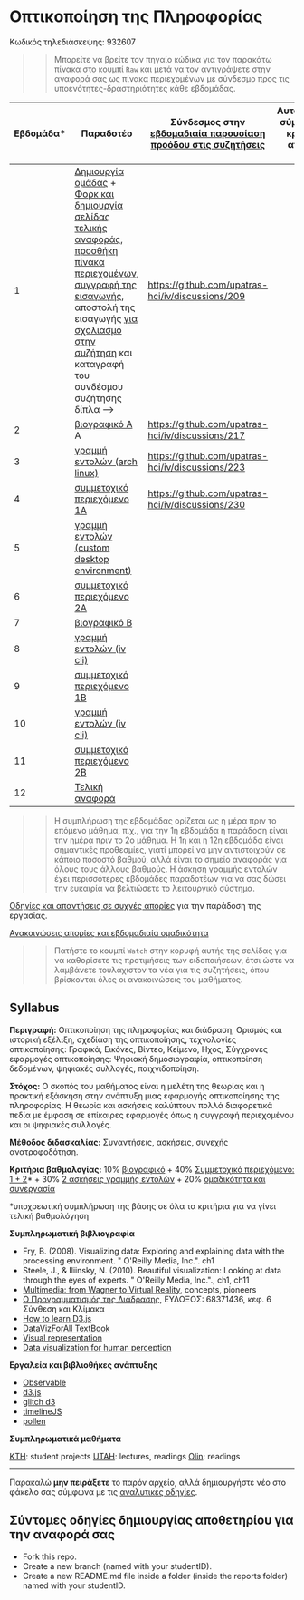 # Οπτικοποίηση της Πληροφορίας

Κωδικός τηλεδιάσκεψης: 932607

>> Μπορείτε να βρείτε τον πηγαίο κώδικα για τον παρακάτω πίνακα στο κουμπί `Raw` και μετά να τον αντιγράψετε στην αναφορά σας ως πίνακα περιεχομένων με σύνδεσμο προς τις υποενότητες-δραστηριότητες κάθε εβδομάδας.

| Εβδομάδα* | Παραδοτέο | Σύνδεσμος στην [εβδομαδιαία παρουσίαση προόδου στις συζητήσεις](https://github.com/upatras-hci/iv/discussions/categories/show-and-tell) | Αυτοαξιολόγηση σύμφωνα με τα κριτήρια της αντίστοιχης άσκησης |
| --- | --- | --- | --- |
| 1 | [Δημιουργία ομάδας](https://epidrome.github.io/teaching/team/) + [Φορκ και δημιουργία σελίδας τελικής αναφοράς](https://epidrome.github.io/teaching/guide/), [προσθήκη πίνακα περιεχομένων](https://raw.githubusercontent.com/upatras-hci/iv/master/README.md), [συγγραφή της εισαγωγής](https://epidrome.github.io/teaching/intro/), αποστολή της εισαγωγής [για σχολιασμό στην συζήτηση](https://github.com/upatras-hci/iv/discussions/categories/show-and-tell) και καταγραφή του συνδέσμου συζήτησης δίπλα --> | https://github.com/upatras-hci/iv/discussions/209 | |
| 2 | [βιογραφικό Α](https://epidrome.github.io/teaching/cv/) Α | https://github.com/upatras-hci/iv/discussions/217 | |
| 3 | [γραμμή εντολών (arch linux)](https://epidrome.github.io/teaching/cli/) | https://github.com/upatras-hci/iv/discussions/223 | |
| 4 | [συμμετοχικό περιεχόμενο 1A](https://epidrome.github.io/teaching/social) | https://github.com/upatras-hci/iv/discussions/230 | |
| 5 | [γραμμή εντολών (custom desktop environment)](https://epidrome.github.io/teaching/cli/) | | |
| 6 | [συμμετοχικό περιεχόμενο 2Α](https://epidrome.github.io/teaching/social) | | |
| 7 | [βιογραφικό Β](https://epidrome.github.io/teaching/cv/) | | |
| 8 | [γραμμή εντολών (iv cli)](https://epidrome.github.io/teaching/cli/) | | |
| 9 | [συμμετοχικό περιεχόμενο 1Β](https://epidrome.github.io/teaching/social) | | |
| 10 | [γραμμή εντολών (iv cli)](https://epidrome.github.io/teaching/cli/) | | |
| 11 | [συμμετοχικό περιεχόμενο 2Β](https://epidrome.github.io/teaching/social) | | |
| 12 | [Τελική αναφορά](https://epidrome.github.io/teaching/guide/) | | |

>> Η συμπλήρωση της εβδομάδας ορίζεται ως η μέρα πριν το επόμενο μάθημα, π.χ., για την 1η εβδομάδα η παράδοση είναι την ημέρα πριν το 2ο μάθημα. Η 1η και η 12η εβδομάδα είναι σημαντικές προθεσμίες, γιατί μπορεί να μην αντιστοιχούν σε κάποιο ποσοστό βαθμού, αλλά είναι το σημείο αναφοράς για όλους τους άλλους βαθμούς. Η άσκηση γραμμής εντολών έχει περισσότερες εβδομάδες παραδοτέων για να σας δώσει την ευκαιρία να βελτιώσετε το λειτουργικό σύστημα.

[Οδηγίες και απαντήσεις σε συχνές απορίες](https://epidrome.github.io/teaching/) για την παράδοση της εργασίας.

[Ανακοινώσεις απορίες και εβδομαδιαία ομαδικότητα](https://github.com/upatras-hci/iv/discussions)

>> Πατήστε το κουμπί `Watch` στην κορυφή αυτής της σελίδας για να καθορίσετε τις προτιμήσεις των ειδοποιήσεων, έτσι ώστε να λαμβάνετε τουλάχιστον τα νέα για τις συζητήσεις, όπου βρίσκονται όλες οι ανακοινώσεις του μαθήματος.

## Syllabus

**Περιγραφή:** Οπτικοποίηση της πληροφορίας και διάδραση, Ορισμός και ιστορική εξέλιξη, σχεδίαση της οπτικοποίησης, τεχνολογίες οπτικοποίησης: Γραφικά, Εικόνες, Βίντεο, Κείμενο, Ηχος, Σύγχρονες εφαρμογές οπτικοποίησης: Ψηφιακή δημοσιογραφία, οπτικοποίηση δεδομένων, ψηφιακές συλλογές, παιχνιδοποίηση.

**Στόχος:** Ο σκοπός του μαθήματος είναι η μελέτη της θεωρίας και η πρακτική εξάσκηση στην ανάπτυξη μιας εφαρμογής οπτικοποίησης της πληροφορίας. Η θεωρία και ασκήσεις καλύπτουν πολλά διαφορετικά πεδία με έμφαση σε επίκαιρες εφαρμογές όπως η συγγραφή περιεχομένου και οι ψηφιακές συλλογές.

**Μέθοδος διδασκαλίας:** Συναντήσεις, ασκήσεις, συνεχής ανατροφοδότηση.

**Κριτήρια βαθμολογίας:** 10% [βιογραφικό](https://epidrome.github.io/teaching/cv/) + 40% [Συμμετοχικό περιεχόμενο: 1 + 2](https://epidrome.github.io/teaching/social)* + 30% [2 ασκήσεις γραμμής εντολών](https://epidrome.github.io/teaching/cli/) + 20% [ομαδικότητα και συνεργασία](https://epidrome.github.io/teaching/teamwork)

*υποχρεωτική συμπλήρωση της βάσης σε όλα τα κριτήρια για να γίνει τελική βαθμολόγηση

**Συμπληρωματική βιβλιογραφία** 

* Fry, B. (2008). Visualizing data: Exploring and explaining data with the processing environment. " O'Reilly Media, Inc.". ch1
* Steele, J., & Iliinsky, N. (2010). Beautiful visualization: Looking at data through the eyes of experts. " O'Reilly Media, Inc."., ch1, ch11
* [Multimedia: from Wagner to Virtual Reality](https://web.archive.org/web/20180731072917/http://w2vr.com/concepts/concepts.html), concepts, pioneers
* [Ο Προγραμματισμός της Διάδρασης](https://pibook.epidro.me), ΕΥΔΟΞΟΣ: 68371436, κεφ. 6 Σύνθεση και Κλίμακα
* [How to learn D3.js](https://wattenberger.com/blog/d3)
* [DataVizForAll TextBook](https://github.com/DataVizForAll/datavizforall-bookdown)
* [Visual representation](https://www.interaction-design.org/literature/book/the-encyclopedia-of-human-computer-interaction-2nd-ed/visual-representation)
* [Data visualization for human perception](https://www.interaction-design.org/literature/book/the-encyclopedia-of-human-computer-interaction-2nd-ed/data-visualization-for-human-perception)

**Εργαλεία και βιβλιοθήκες ανάπτυξης**
* [Observable](https://observablehq.com)
* [d3.js](https://d3js.org)
* [glitch d3](https://glitch.com/@guides/guide-to-d-3)
* [timelineJS](https://timeline.knightlab.com)
* [pollen](https://docs.racket-lang.org/pollen/)

**Συμπληρωματικά μαθήματα**

[KTH](https://www.kth.se/social/course/DH2321/): student projects
[UTAH](http://www.sci.utah.edu/~miriah/cs6964/): lectures, readings
[Olin](https://github.com/MimiOnuoha/Impossible-Maps): readings

---
Παρακαλώ **μην πειράξετε** το παρόν αρχείο, αλλά δημιουργήστε νέο στο φάκελο σας σύμφωνα με τις [αναλυτικές οδηγίες](https://epidrome.github.io/teaching/guide/).

## Σύντομες οδηγίες δημιουργίας αποθετηρίου για την αναφορά σας

- Fork this repo.
- Create a new branch (named with your studentID).
- Create a new README.md file inside a folder (inside the reports folder) named with your studentID.
